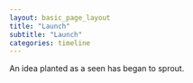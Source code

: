 ```yaml
---
layout: basic_page_layout
title: "Launch"
subtitle: "Launch"
categories: timeline
---
```


An idea planted as a seen has began to sprout.
